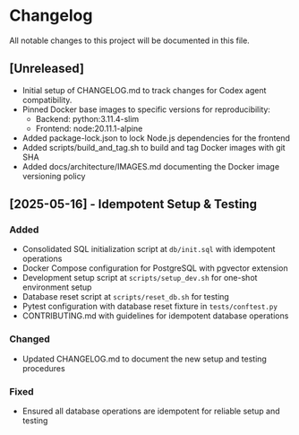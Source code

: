 # Changelog
All notable changes to this project will be documented in this file.

## [Unreleased]
- Initial setup of CHANGELOG.md to track changes for Codex agent compatibility.
- Pinned Docker base images to specific versions for reproducibility:
  - Backend: python:3.11.4-slim
  - Frontend: node:20.11.1-alpine
- Added package-lock.json to lock Node.js dependencies for the frontend
- Added scripts/build_and_tag.sh to build and tag Docker images with git SHA
- Added docs/architecture/IMAGES.md documenting the Docker image versioning policy

## [2025-05-16] - Idempotent Setup & Testing

### Added
- Consolidated SQL initialization script at `db/init.sql` with idempotent operations
- Docker Compose configuration for PostgreSQL with pgvector extension
- Development setup script at `scripts/setup_dev.sh` for one-shot environment setup
- Database reset script at `scripts/reset_db.sh` for testing
- Pytest configuration with database reset fixture in `tests/conftest.py`
- CONTRIBUTING.md with guidelines for idempotent database operations

### Changed
- Updated CHANGELOG.md to document the new setup and testing procedures

### Fixed
- Ensured all database operations are idempotent for reliable setup and testing
